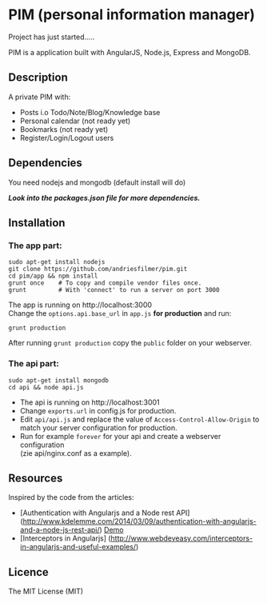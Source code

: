 # PIM (personal information manager)

Project has just started.....

PIM is a application built with AngularJS, Node.js, Express and MongoDB.

## Description

A private PIM with:

* Posts i.o Todo/Note/Blog/Knowledge base
* Personal calendar (not ready yet)
* Bookmarks (not ready yet)
* Register/Login/Logout users

## Dependencies

You need nodejs and mongodb (default install will do)

***Look into the packages.json file for more dependencies.***

## Installation

### The app part:

    sudo apt-get install nodejs
    git clone https://github.com/andriesfilmer/pim.git
    cd pim/app && npm install
    grunt once    # To copy and compile vendor files once.
    grunt         # With 'connect' to run a server on port 3000

The app is running on http://localhost:3000  
Change the `options.api.base_url` in `app.js` **for production** and run: 

    grunt production

After running `grunt production` copy the `public` folder on your webserver.

### The api part:

    sudo apt-get install mongodb
    cd api && node api.js

- The api is running on http://localhost:3001
- Change `exports.url` in config.js for production.
- Edit `api/api.js` and replace the value of `Access-Control-Allow-Origin` to match your server configuration for production.
- Run for example `forever` for your api and create a webserver configuration  
  (zie api/nginx.conf as a example).

## Resources

Inspired by the code from the articles:

* [Authentication with Angularjs and a Node rest API] (http://www.kdelemme.com/2014/03/09/authentication-with-angularjs-and-a-node-js-rest-api/) 
  [Demo]( http://projects.kdelemme.com/blog/app/#/)
* [Interceptors in Angularjs] (http://www.webdeveasy.com/interceptors-in-angularjs-and-useful-examples/)

## Licence
The MIT License (MIT)

